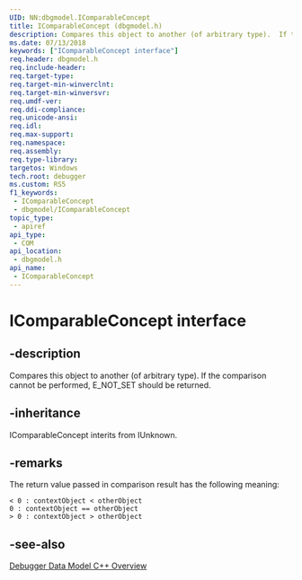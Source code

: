 ```yaml
---
UID: NN:dbgmodel.IComparableConcept
title: IComparableConcept (dbgmodel.h)
description: Compares this object to another (of arbitrary type).  If the comparison cannot be performed, E_NOT_SET should be returned.
ms.date: 07/13/2018
keywords: ["IComparableConcept interface"]
req.header: dbgmodel.h
req.include-header: 
req.target-type: 
req.target-min-winverclnt: 
req.target-min-winversvr: 
req.umdf-ver: 
req.ddi-compliance: 
req.unicode-ansi: 
req.idl: 
req.max-support: 
req.namespace: 
req.assembly: 
req.type-library: 
targetos: Windows
tech.root: debugger
ms.custom: RS5
f1_keywords:
 - IComparableConcept
 - dbgmodel/IComparableConcept
topic_type:
 - apiref
api_type:
 - COM
api_location:
 - dbgmodel.h
api_name:
 - IComparableConcept
---
```


# IComparableConcept interface


## -description

Compares this object to another (of arbitrary type).  If the comparison cannot be performed, E_NOT_SET should be returned.

## -inheritance

IComparableConcept interits from IUnknown.

## -remarks

The return value passed in comparison result has the following meaning:

```text
< 0 : contextObject < otherObject
0 : contextObject == otherObject
> 0 : contextObject > otherObject
```

## -see-also

[Debugger Data Model C++ Overview](/windows-hardware/drivers/debugger/data-model-cpp-overview)
